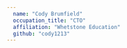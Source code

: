 ```yaml
---
  name: "Cody Brumfield"
  occupation_title: "CTO"
  affiliation: "Whetstone Education"
  github: "cody1213"
---
```

